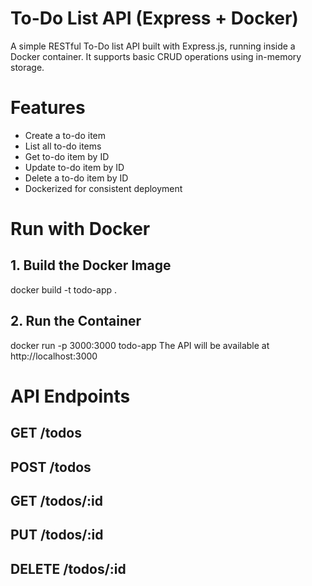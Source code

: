 # To-Do List API (Express + Docker)

A simple RESTful To-Do list API built with Express.js, running inside a Docker container.
It supports basic CRUD operations using in-memory storage.

# Features
- Create a to-do item
- List all to-do items
- Get to-do item by ID
- Update to-do item by ID
- Delete a to-do item by ID
- Dockerized for consistent deployment
      
#  Run with Docker
## 1. Build the Docker Image
  docker build -t todo-app .
## 2. Run the Container
  docker run -p 3000:3000 todo-app
The API will be available at http://localhost:3000

#  API Endpoints
##  GET /todos
##  POST /todos
##  GET /todos/:id
##  PUT /todos/:id
##  DELETE /todos/:id
